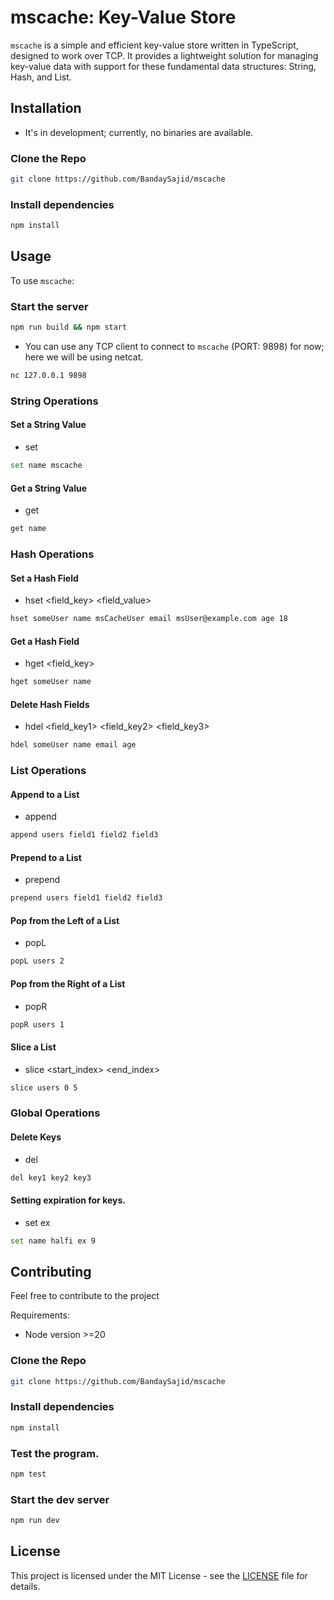 # mscache: Key-Value Store

`mscache` is a simple and efficient key-value store written in TypeScript, designed to work over TCP. It provides a lightweight solution for managing key-value data with support for these fundamental data structures: String, Hash, and List.

## Installation

- It's in development; currently, no binaries are available.

### Clone the Repo
```bash
git clone https://github.com/BandaySajid/mscache
```

### Install dependencies
```bash
npm install
```

## Usage

To use `mscache`:

### Start the server
```bash
npm run build && npm start
```

- You can use any TCP client to connect to `mscache` (PORT: 9898) for now; here we will be using netcat.

```bash
nc 127.0.0.1 9898
```

### String Operations

#### Set a String Value

- set <key> <value>

```bash
set name mscache
```

#### Get a String Value

- get <key>

```bash
get name
```

### Hash Operations

#### Set a Hash Field

- hset <key> <field_key> <field_value>

```bash
hset someUser name msCacheUser email msUser@example.com age 18
```

#### Get a Hash Field

- hget <key> <field_key>

```bash
hget someUser name
```

#### Delete Hash Fields

- hdel <key> <field_key1> <field_key2> <field_key3>

```bash
hdel someUser name email age
```

### List Operations

#### Append to a List

- append <key> <element1> <element2>

```bash
append users field1 field2 field3
```

#### Prepend to a List

- prepend <key> <element1> <element2>

```bash
prepend users field1 field2 field3
```

#### Pop from the Left of a List

- popL <key> <count>

```bash
popL users 2
```

#### Pop from the Right of a List

- popR <key> <count>

```bash
popR users 1
```

#### Slice a List

- slice <key> <start_index> <end_index>

```bash
slice users 0 5
```

### Global Operations

#### Delete Keys

- del <key1> <key2> <key3>

```bash
del key1 key2 key3
```

#### Setting expiration for keys.

- set <key> ex <seconds>

```bash
set name halfi ex 9
```

## Contributing
Feel free to contribute to the project 

Requirements:
- Node version >=20

### Clone the Repo
```bash
git clone https://github.com/BandaySajid/mscache
```

### Install dependencies
```bash
npm install
```

### Test the program.
```bash
npm test
```

### Start the dev server
```bash
npm run dev
```

## License
This project is licensed under the MIT License - see the [LICENSE](LICENSE) file for details.
